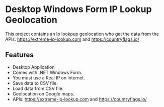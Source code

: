 # Desktop Windows Form IP Lookup Geolocation
This project contains an Ip lookpup geolocation who get the data from the APIs: https://extreme-ip-lookup.com and https://countryflags.io/

## Features

* Desktop Application
* Comes with .NET Windows Form.
* You must use a Real IP on internet.
* Save data to CSV file.
* Load data from CSV file.
* Geolocation on Google maps.
* APIs: https://extreme-ip-lookup.com and https://countryflags.io/